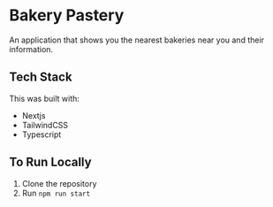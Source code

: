 # Bakery Pastery
An application that shows you the nearest bakeries near you and their information.

## Tech Stack
This was built with:
- Nextjs
- TailwindCSS
- Typescript

## To Run Locally
1. Clone the repository
2. Run `npm run start`